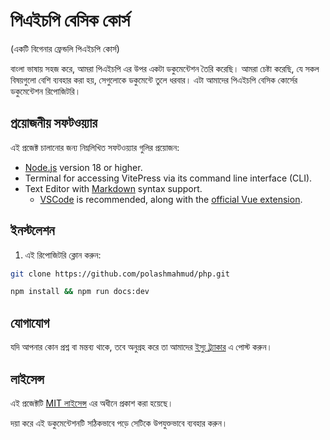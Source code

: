 # পিএইচপি বেসিক কোর্স 
(একটি বিগেনার ফ্রেন্ডলি পিএইচপি কোর্স)

বাংলা ভাষায় সহজ করে, আমরা পিএইচপি এর উপর একটা ডকুমেন্টেশন তৈরি করেছি। আমরা চেষ্টা করেছি, যে সকল বিষয়গুলো বেশি ব‍্যবহার করা হয়, সেগুলোকে ডকুমেন্টে তুলে ধরবার। এটা আমাদের পিএইচপি বেসিক কোর্সের ডকুমেন্টেশন রিপোজিটরি।


## প্রয়োজনীয় সফটওয়্যার

এই প্রজেক্ট চালানোর জন্য নিম্নলিখিত সফটওয়্যার গুলির প্রয়োজন:

-   [Node.js](https://nodejs.org/)  version 18 or higher.
-   Terminal for accessing VitePress via its command line interface (CLI).
-   Text Editor with  [Markdown](https://en.wikipedia.org/wiki/Markdown)  syntax support.
    -   [VSCode](https://code.visualstudio.com/)  is recommended, along with the  [official Vue extension](https://marketplace.visualstudio.com/items?itemName=Vue.volar).

## ইনস্টলেশন

1. এই রিপোজিটরি ক্লোন করুন:

```bash
git clone https://github.com/polashmahmud/php.git
```

```bash
npm install && npm run docs:dev
```

## যোগাযোগ

যদি আপনার কোন প্রশ্ন বা মন্তব্য থাকে, তবে অনুগ্রহ করে তা আমাদের [ইস্যু ট্র্যাকার](https://github.com/polashmahmud/php/issues) এ পোস্ট করুন।

## লাইসেন্স

এই প্রজেক্টটি [MIT লাইসেন্স](https://chat.openai.com/c/LICENSE) এর অধীনে প্রকাশ করা হয়েছে।

দয়া করে এই ডকুমেন্টেশনটি সঠিকভাবে পড়ে সেটিকে উপযুক্তভাবে ব্যবহার করুন।

